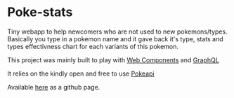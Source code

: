 # Poke-stats

Tiny webapp to help newcomers who are not used to new pokemons/types.
Basically you type in a pokemon name and it gave back it's type, stats and types effectivness chart for each variants of this pokemon.

This project was mainly built to play with [Web Components](https://developer.mozilla.org/en-US/docs/Web/API/Web_components) and [GraphQL](https://graphql.org/)

It relies on the kindly open and free to use [Pokeapi](https://pokeapi.co/)

Available [here](https://hfabre.github.io/poke-stats/) as a github page.
